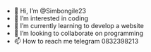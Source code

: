 - 👋 Hi, I’m @Simbongile23
- 👀 I’m interested in coding 
- 🌱 I’m currently learning to develop a website 
- 💞️ I’m looking to collaborate on programming 
- 📫 How to reach me telegram 0832398213

<!---
Simbongile23/Simbongile23 is a ✨ special ✨ repository because its `README.md` (this file) appears on your GitHub profile.
You can click the Preview link to take a look at your changes.
--->
